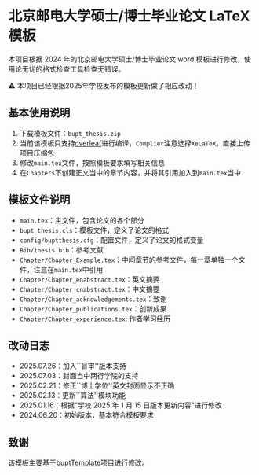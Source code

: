 # 北京邮电大学硕士/博士毕业论文 LaTeX 模板

本项目根据 2024 年的北京邮电大学硕士/博士毕业论文 word 模板进行修改，使用论无忧的格式检查工具检查无错误。

:warning: 本项目已经根据2025年学校发布的模板更新做了相应改动！

## 基本使用说明

1. 下载模板文件：`bupt_thesis.zip`
2. 当前该模板只支持[overleaf](https://www.overleaf.com/)进行编译，`Complier`注意选择`XeLaTeX`。直接上传项目压缩包
3. 修改`main.tex`文件，按照模板要求填写相关信息
4. 在`Chapters`下创建正文当中的章节内容，并将其引用加入到`main.tex`当中

## 模板文件说明

- `main.tex`：主文件，包含论文的各个部分
- `bupt_thesis.cls`：模板文件，定义了论文的格式
- `config/buptthesis.cfg`：配置文件，定义了论文的格式变量
- `Bib/thesis.bib`：参考文献
- `Chapter/Chapter_Example.tex`：中间章节的参考文件，每一章单独一个文件，注意在`main.tex`中引用
- `Chapter/Chapter_enabstract.tex`：英文摘要
- `Chapter/Chapter_cnabstract.tex`：中文摘要
- `Chapter/Chapter_acknowledgements.tex`：致谢
- `Chapter/Chapter_publications.tex`：创新成果
- `Chapter/Chapter_experience.tex`: 作者学习经历

## 改动日志

- 2025.07.26：加入``盲审''版本支持
- 2025.07.03：封面当中两行学院的支持
- 2025.02.21：修正``博士学位''英文封面显示不正确
- 2025.02.13：更新``算法''模块功能
- 2025.01.16：根据"学校 2025 年 1 月 15 日版本更新内容"进行修改
- 2024.06.20：初始版本，基本符合模板要求

## 致谢

该模板主要基于[buptTemplate](https://github.com/houluy/bupTemplate)项目进行修改。
